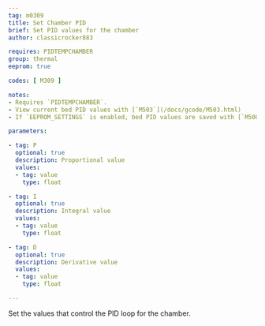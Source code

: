 ```yaml
---
tag: m0309
title: Set Chamber PID
brief: Set PID values for the chamber
author: classicrocker883

requires: PIDTEMPCHAMBER
group: thermal
eeprom: true

codes: [ M309 ]

notes:
- Requires `PIDTEMPCHAMBER`.
- View current bed PID values with [`M503`](/docs/gcode/M503.html)
- If `EEPROM_SETTINGS` is enabled, bed PID values are saved with [`M500`](/docs/gcode/M500.html), loaded with [`M501`](/docs/gcode/M501.html), and reset with [`M502`](/docs/gcode/M502.html)

parameters:

- tag: P
  optional: true
  description: Proportional value
  values:
  - tag: value
    type: float

- tag: I
  optional: true
  description: Integral value
  values:
  - tag: value
    type: float

- tag: D
  optional: true
  description: Derivative value
  values:
  - tag: value
    type: float

---
```


Set the values that control the PID loop for the chamber.
